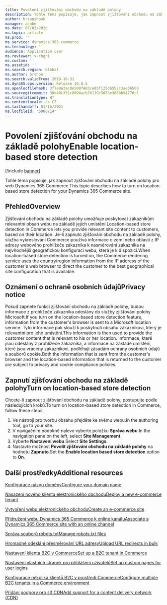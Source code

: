 ```yaml
---
title: Povolení zjišťování obchodu na základě polohy
description: Tohle téma popisuje, jak zapnout zjišťování obchodu na základě polohy pro web Dynamics 365 Commerce.
author: brianshook
manager: annbe
ms.date: 07/02/2020
ms.topic: article
ms.prod: ''
ms.service: dynamics-365-commerce
ms.technology: ''
audience: Application user
ms.reviewer: v-chgri
ms.custom: ''
ms.assetid: ''
ms.search.region: Global
ms.author: brshoo
ms.search.validFrom: 2019-10-31
ms.dyn365.ops.version: Release 10.0.5
ms.openlocfilehash: 3f7e9a3acde508f405ce85f125db552c3ae3656b
ms.sourcegitcommit: 38d40c331c8894acb7b119c5073e3088b54776c1
ms.translationtype: HT
ms.contentlocale: cs-CZ
ms.lasthandoff: 01/15/2021
ms.locfileid: "5000714"
---
```

# <a name="enable-location-based-store-detection"></a><span data-ttu-id="f9517-103">Povolení zjišťování obchodu na základě polohy</span><span class="sxs-lookup"><span data-stu-id="f9517-103">Enable location-based store detection</span></span>


[!include [banner](includes/banner.md)]

<span data-ttu-id="f9517-104">Tohle téma popisuje, jak zapnout zjišťování obchodu na základě polohy pro web Dynamics 365 Commerce.</span><span class="sxs-lookup"><span data-stu-id="f9517-104">This topic describes how to turn on location-based store detection for your Dynamics 365 Commerce site.</span></span>

## <a name="overview"></a><span data-ttu-id="f9517-105">Přehled</span><span class="sxs-lookup"><span data-stu-id="f9517-105">Overview</span></span>

<span data-ttu-id="f9517-106">Zjišťování obchodu na základě polohy umožňuje poskytovat zákazníkům relevantní obsah webu na základě jejich umístění.</span><span class="sxs-lookup"><span data-stu-id="f9517-106">Location-based store detection in Commerce lets you provide relevant site content to customers, based on their location.</span></span> <span data-ttu-id="f9517-107">Je-li zapnuto zjišťování obchodu na základě polohy, služba vykreslování Commerce používá informace o zemi nebo oblasti z IP adresy webového prohlížeče zákazníka k nasměrování zákazníka na nejvhodnější geografickou konfiguraci webu, která je k dispozici.</span><span class="sxs-lookup"><span data-stu-id="f9517-107">When location-based store detection is turned on, the Commerce rendering service uses the country/region information from the IP address of the customer's web browser to direct the customer to the best geographical site configuration that is available.</span></span>

## <a name="privacy-notice"></a><span data-ttu-id="f9517-108">Oznámení o ochraně osobních údajů</span><span class="sxs-lookup"><span data-stu-id="f9517-108">Privacy notice</span></span>

<span data-ttu-id="f9517-109">Pokud zapnete funkci zjišťování obchodu na základě polohy, budou informace z prohlížeče zákazníka odeslány do služby zjišťování polohy Microsoft.</span><span class="sxs-lookup"><span data-stu-id="f9517-109">If you turn on the location-based store detection feature, information from the customer's browser is sent to a Microsoft location service.</span></span> <span data-ttu-id="f9517-110">Tyto informace pak slouží k poskytnutí obsahu zákazníkovi, který je relevantní pro jeho umístění.</span><span class="sxs-lookup"><span data-stu-id="f9517-110">This information is then used to provide the customer content that is relevant to his or her location.</span></span> <span data-ttu-id="f9517-111">Informace, které jsou odeslány z prohlížeče zákazníka, a informace na základě umístění, které jsou vráceny zákazníkovi, podléhají zásadám ochrany osobních údajů a souborů cookie.</span><span class="sxs-lookup"><span data-stu-id="f9517-111">Both the information that is sent from the customer's browser and the location-based information that is returned to the customer are subject to privacy and cookie compliance policies.</span></span>

## <a name="turn-on-location-based-store-detection"></a><span data-ttu-id="f9517-112">Zapnutí zjišťování obchodu na základě polohy</span><span class="sxs-lookup"><span data-stu-id="f9517-112">Turn on location-based store detection</span></span>

<span data-ttu-id="f9517-113">Chcete-li zapnout zjišťování obchodu na základě polohy, postupujte podle následujících kroků.</span><span class="sxs-lookup"><span data-stu-id="f9517-113">To turn on location-based store detection in Commerce, follow these steps.</span></span>

1. <span data-ttu-id="f9517-114">Ve nástroji pro tvorbu obsahu přejděte ke svému webu.</span><span class="sxs-lookup"><span data-stu-id="f9517-114">In the authoring tool, go to your site.</span></span>
1. <span data-ttu-id="f9517-115">V navigačním podokně nalevo vyberte položku **Správa webu**.</span><span class="sxs-lookup"><span data-stu-id="f9517-115">In the navigation pane on the left, select **Site Management**.</span></span>
1. <span data-ttu-id="f9517-116">Vyberte **Nastavení webu**.</span><span class="sxs-lookup"><span data-stu-id="f9517-116">Select **Site Settings**.</span></span>
1. <span data-ttu-id="f9517-117">Nastavte možnost **Povolit zjišťování obchodu na základě polohy** na hodnotu **Zapnuto**.</span><span class="sxs-lookup"><span data-stu-id="f9517-117">Set the **Enable location based store detection** option to **On**.</span></span>

## <a name="additional-resources"></a><span data-ttu-id="f9517-118">Další prostředky</span><span class="sxs-lookup"><span data-stu-id="f9517-118">Additional resources</span></span>

[<span data-ttu-id="f9517-119">Konfigurace názvu domény</span><span class="sxs-lookup"><span data-stu-id="f9517-119">Configure your domain name</span></span>](configure-your-domain-name.md)

[<span data-ttu-id="f9517-120">Nasazení nového klienta elektronického obchodu</span><span class="sxs-lookup"><span data-stu-id="f9517-120">Deploy a new e-commerce tenant</span></span>](deploy-ecommerce-site.md)

[<span data-ttu-id="f9517-121">Vytvoření webu elektronického obchodu</span><span class="sxs-lookup"><span data-stu-id="f9517-121">Create an e-commerce site</span></span>](create-ecommerce-site.md)

[<span data-ttu-id="f9517-122">Přidružení webu Dynamics 365 Commerce k online kanálu</span><span class="sxs-lookup"><span data-stu-id="f9517-122">Associate a Dynamics 365 Commerce site with an online channel</span></span>](associate-site-online-store.md)

[<span data-ttu-id="f9517-123">Správa souborů robots.txt</span><span class="sxs-lookup"><span data-stu-id="f9517-123">Manage robots.txt files</span></span>](manage-robots-txt-files.md)

[<span data-ttu-id="f9517-124">Hromadné odeslání přesměrování URL adresy</span><span class="sxs-lookup"><span data-stu-id="f9517-124">Upload URL redirects in bulk</span></span>](upload-bulk-redirects.md)

[<span data-ttu-id="f9517-125">Nastavení klienta B2C v Commerce</span><span class="sxs-lookup"><span data-stu-id="f9517-125">Set up a B2C tenant in Commerce</span></span>](set-up-B2C-tenant.md)

[<span data-ttu-id="f9517-126">Nastavení vlastních stránek pro přihlášení uživatelů</span><span class="sxs-lookup"><span data-stu-id="f9517-126">Set up custom pages for user logins</span></span>](custom-pages-user-logins.md)

[<span data-ttu-id="f9517-127">Konfigurace několika klientů B2C v prostředí Commerce</span><span class="sxs-lookup"><span data-stu-id="f9517-127">Configure multiple B2C tenants in a Commerce environment</span></span>](configure-multi-B2C-tenants.md)

[<span data-ttu-id="f9517-128">Přidání podpory pro síť CDN</span><span class="sxs-lookup"><span data-stu-id="f9517-128">Add support for a content delivery network (CDN)</span></span>](add-cdn-support.md)
